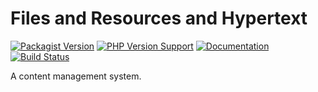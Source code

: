 Files and Resources and Hypertext
=================================
[![Packagist Version](https://img.shields.io/packagist/v/slothsoft/farah)](https://packagist.org/packages/slothsoft/farah)
[![PHP Version Support](https://img.shields.io/packagist/php-v/slothsoft/farah)](https://www.php.net/)
[![Documentation](https://img.shields.io/badge/docs-reference-blue.svg)](https://faulo.github.io/slothsoft-farah/)
[![Build Status](https://travis-ci.com/Faulo/slothsoft-farah.svg?branch=master)](https://travis-ci.com/Faulo/slothsoft-farah)

A content management system.